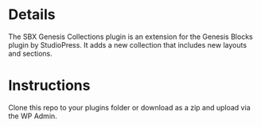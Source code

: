 # Details

The SBX Genesis Collections plugin is an extension for the Genesis Blocks plugin by StudioPress. It adds a new collection
that includes new layouts and sections.

# Instructions

Clone this repo to your plugins folder or download as a zip and upload via the WP Admin.